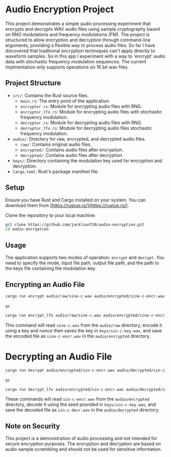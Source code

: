 # Audio Encryption Project

This project demonstrates a simple audio processing experiment that encrypts and decrypts WAV audio files using sample cryptography based on RNG modulations and frequency modulations (FM). The project is structured to allow encryption and decryption through command-line arguments, providing a flexible way to process audio files. So far I have discovered that traditional encryption techniques can't apply directly to waveform samples. So in this app I experiment with a way to 'encrypt' audio data with stochastic frequency modulation sequences. The current implmentation only supports operations on 16 bit wav files.

## Project Structure

- `src/`: Contains the Rust source files.
  - `main.rs`: The entry point of the application.
  - `encryptor.rs`: Module for encrypting audio files with RNG.
  - `encryptor_lfo.rs`: Module for encrypting audio files with stochastic frequency modulation.
  - `decryptor.rs`: Module for decrypting audio files with RNG.
  - `decryptor_lfo.rs`: Module for decrypting audio files stochastic frequency modulation.
- `audio/`: Directory for raw, encrypted, and decrypted audio files.
  - `raw/`: Contains original audio files.
  - `encrypted/`: Contains audio files after encryption.
  - `decrypted/`: Contains audio files after decryption.
- `keys/`: Directory containing the modulation key used for encryption and decryption.
- `Cargo.toml`: Rust's package manifest file.

## Setup

Ensure you have Rust and Cargo installed on your system. You can download them from [https://rustup.rs/](https://rustup.rs/).

Clone the repository to your local machine:

```bash
git clone https://github.com/jacklion710/audio-encryption.git
cd audio-encryption
```

## Usage

The application supports two modes of operation: `encrypt` and `decrypt`. You need to specify the mode, input file path, output file path, and the path to the keys file containing the modulation key.

## Encrypting an Audio File
```bash
cargo run encrypt audio/raw/sine-c.wav audio/encrypted/sine-c-encr.wav keys/sin-c-key.wav
```

or

```bash
cargo run encrypt_lfo audio/raw/sine-c.wav audio/encrypted/sine-c-encr.wav keys/sin-c-key.wav
```

This command will read `sine-c.wav` from the `audio/raw` directory, encode it using a key and nonce then saves the key in `keys/sin-c-key.wav`, and save the encoded file as `sine-c-encr.wav` in the `audio/encrypted` directory.

# Decrypting an Audio File

```bash
cargo run decrypt audio/encrypted/sin-c-encr.wav audio/decrypted/sin-c-decr.wav keys/sin-c-key.txt keys/sin-c-nonce.txt
```

or

```bash
cargo run decrypt_lfo audio/encrypted/sin-c-encr.wav audio/decrypted/sin-c-decr.wav keys/sin-c-key.txt keys/sin-c-nonce.txt
```

These commands will read `sin-c-encr.wav` from the `audio/encrypted` directory, decode it using the seed provided in `keys/sin-c-key.wav`, and save the decoded file as `sin-c-decr.wav` in the `audio/decrypted` directory.

## Note on Security

This project is a demonstration of audio processing and not intended for secure encryption purposes. The encryption and decryption are based on audio sample scrambling and should not be used for sensitive information.